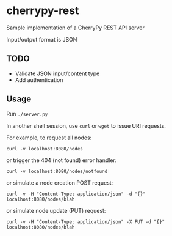 # cherrypy-rest
Sample implementation of a CherryPy REST API server

Input/output format is JSON

## TODO ##

* Validate JSON input/content type
* Add authentication

## Usage ##

Run `./server.py`

In another shell session, use `curl` or `wget` to issue URI requests.

For example, to request all nodes:

    curl -v localhost:8080/nodes

or trigger the 404 (not found) error handler:

    curl -v localhost:8080/nodes/notfound

or simulate a node creation POST request:

    curl -v -H "Content-Type: application/json" -d "{}" localhost:8080/nodes/blah

or simulate node update (PUT) request:

    curl -v -H "Content-Type: application/json" -X PUT -d "{}" localhost:8080/nodes/blah
